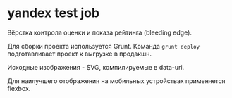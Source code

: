 yandex test job
======

Вёрстка контрола оценки и показа рейтинга (bleeding edge).

Для сборки проекта используется Grunt. Команда `grunt deploy` подготавливает проект к выгрузке в продакшн.

Исходные изображения - SVG, компилируемые в data-uri.

Для наилучшего отображения на мобильных устройствах применяется flexbox.